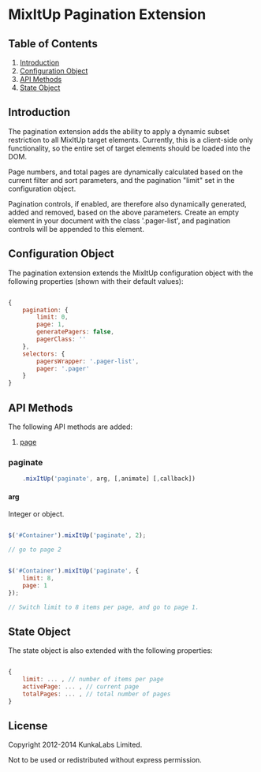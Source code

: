 MixItUp Pagination Extension
=========

## <a name='TOC'>Table of Contents</a>

1. [Introduction](#introduction)
1. [Configuration Object](#config)
1. [API Methods](#methods)
1. [State Object](#state)

## <a name='introduction'>Introduction</a>

The pagination extension adds the ability to apply a dynamic subset restriction to all MixItUp target elements. Currently, this is a client-side only functionality, so the entire set of target elements should be loaded into the DOM.

Page numbers, and total pages are dynamically calculated based on the current filter and sort parameters, and the pagination "limit" set in the configuration object.

Pagination controls, if enabled, are therefore also dynamically generated, added and removed, based on the above parameters. Create an empty element in your document with the class '.pager-list', and pagination controls will be appended to this element.

## <a name='config'>Configuration Object</a>

The pagination extension extends the MixItUp configuration object with the following properties (shown with their default values):

``` javascript

{
	pagination: {
		limit: 0,
		page: 1,
		generatePagers: false,
		pagerClass: ''
	},
	selectors: {
		pagersWrapper: '.pager-list',
		pager: '.pager'
	}
}

```

## <a name='methods'>API Methods</a>

The following API methods are added:

1. [page](#page)

### paginate

``` javascript
	.mixItUp('paginate', arg, [,animate] [,callback])
```

#### arg

Integer or object.

``` javascript

$('#Container').mixItUp('paginate', 2);

// go to page 2

```

``` javascript

$('#Container').mixItUp('paginate', {
	limit: 8,
	page: 1
});

// Switch limit to 8 items per page, and go to page 1.

```

## <a name='state'>State Object</a>

The state object is also extended with the following properties:

``` javascript

{
	limit: ... , // number of items per page
	activePage: ... , // current page
	totalPages: ... , // total number of pages
}

```

## License

Copyright 2012-2014 KunkaLabs Limited.

Not to be used or redistributed without express permission.
